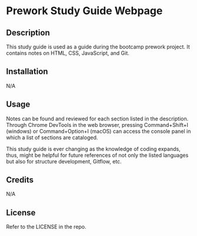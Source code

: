 # Prework Study Guide Webpage

## Description

This study guide is used as a guide during the bootcamp prework project. 
It contains notes on HTML, CSS, JavaScript, and Git. 

## Installation

N/A

## Usage

Notes can be found and reviewed for each section listed in the description. 
Through Chrome DevTools in the web browser, pressing Command+Shift+I (windows) or Command+Option+I (macOS) can access the console panel in which a list of sections are cataloged.

This study guide is ever changing as the knowledge of coding expands,
thus, might be helpful for future references of not only the listed languages
but also for structure development, Gitflow, etc. 

## Credits

N/A

## License

Refer to the LICENSE in the repo. 
